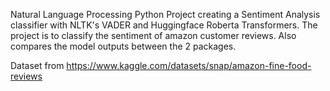 Natural Language Processing Python Project creating a Sentiment Analysis classifier with NLTK's VADER and Huggingface Roberta Transformers. The project is to classify the sentiment of amazon customer reviews. Also compares the model outputs between the 2 packages.

Dataset from https://www.kaggle.com/datasets/snap/amazon-fine-food-reviews
